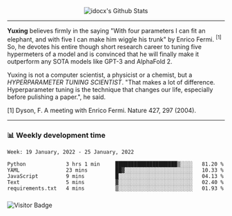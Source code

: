 <div align="center">
    <img align="center" src="https://github-readme-stats.vercel.app/api?username=idocx&show_icons=true&count_private=true&hide_border=true" alt="idocx's Github Stats"></img>
</div>

---

**Yuxing** believes firmly in the saying "With four parameters I can fit an elephant, and with five I can make him wiggle his trunk" by Enrico Fermi. <sup>[1]</sup> So, he devotes his entire though short research career to tuning five hypermeters of a model and is convinced that he will finally make it outperform any SOTA models like GPT-3 and AlphaFold 2.

Yuxing is not a computer scientist, a physicist or a chemist, but a *HYPERPARAMETER TUNING SCIENTIST*. "That makes a lot of difference. Hyperparameter tuning is the technique that changes our life, especially before pulishing a paper.", he said.

[1] Dyson, F. A meeting with Enrico Fermi. Nature 427, 297 (2004).


---

### 📊 Weekly development time
<!--START_SECTION:waka-->
```text
Week: 19 January, 2022 - 25 January, 2022

Python             3 hrs 1 min     ████████████████████▒░░░░   81.20 % 
YAML               23 mins         ██▓░░░░░░░░░░░░░░░░░░░░░░   10.33 % 
JavaScript         9 mins          █░░░░░░░░░░░░░░░░░░░░░░░░   04.13 % 
Text               5 mins          ▓░░░░░░░░░░░░░░░░░░░░░░░░   02.40 % 
requirements.txt   4 mins          ▒░░░░░░░░░░░░░░░░░░░░░░░░   01.93 % 
```
<!--END_SECTION:waka-->

### 

![Visitor Badge](https://visitor-badge.laobi.icu/badge?page_id=idocx.idocx)